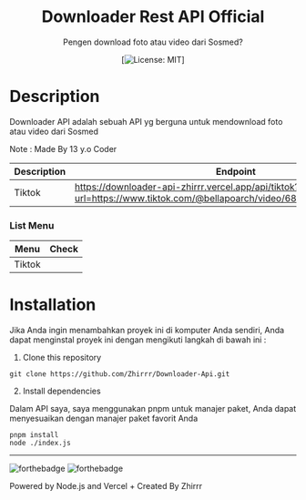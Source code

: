 <div align="center">
<h1>Downloader Rest API Official</h1>

<p>Pengen download foto atau video dari Sosmed?</p>

[![License: MIT](https://img.shields.io/badge/License-MIT-yellow.svg)]
</div>

# Description
Downloader API adalah sebuah API yg berguna untuk mendownload foto atau video dari Sosmed

Note : Made By 13 y.o Coder


| Description | Endpoint | 
|------------ | ---------|
| Tiktok | https://downloader-api-zhirrr.vercel.app/api/tiktok?url=https://www.tiktok.com/@bellapoarch/video/6871376520468794629 |


### List Menu
| Menu | Check | 
|------------ | ---------|
| Tiktok |  |


# Installation
Jika Anda ingin menambahkan proyek ini di komputer Anda sendiri, Anda dapat menginstal proyek ini dengan mengikuti langkah di bawah ini :

1. Clone this repository
```
git clone https://github.com/Zhirrr/Downloader-Api.git
```
2. Install dependencies

Dalam API saya, saya menggunakan pnpm untuk manajer paket, Anda dapat menyesuaikan dengan manajer paket favorit Anda
```
pnpm install
node ./index.js
```

---
![forthebadge](https://forthebadge.com/images/badges/built-with-love.svg)
![forthebadge](https://forthebadge.com/images/badges/made-with-javascript.svg)

Powered by Node.js and Vercel + Created By Zhirrr
